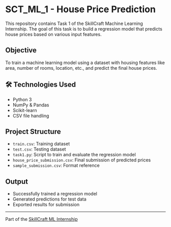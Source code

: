 #  SCT_ML_1 - House Price Prediction

This repository contains Task 1 of the SkillCraft Machine Learning Internship. The goal of this task is to build a regression model that predicts house prices based on various input features.

##  Objective

To train a machine learning model using a dataset with housing features like area, number of rooms, location, etc., and predict the final house prices.

## 🛠 Technologies Used

- Python 3
- NumPy & Pandas
- Scikit-learn
- CSV file handling

##  Project Structure

- `train.csv`: Training dataset
- `test.csv`: Testing dataset
- `task1.py`: Script to train and evaluate the regression model
- `house_price_submission.csv`: Final submission of predicted prices
- `sample_submission.csv`: Format reference

##  Output

- Successfully trained a regression model
- Generated predictions for test data
- Exported results for submission

---

 Part of the [SkillCraft ML Internship](https://github.com/atishay04)
